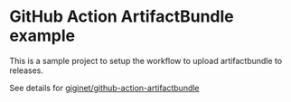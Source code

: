 # GitHub Action ArtifactBundle example

This is a sample project to setup the workflow to upload artifactbundle to releases.

See details for [giginet/github-action-artifactbundle](https://github.com/giginet/github-action-artifactbundle)

